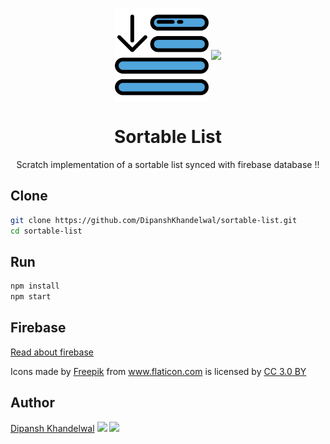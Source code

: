 <p align="center">
  <img src="./src/assets/icon.png" align="center" width="150">
  <img src="https://firebase.google.com/_static/images/firebase/touchicon-180.png" align="center" width="150">
</p>

<h1 align="center">Sortable List</h1>

<p align="center">Scratch implementation of a sortable list synced with firebase database !!</p>

## Clone
``` bash
git clone https://github.com/DipanshKhandelwal/sortable-list.git
cd sortable-list
```

## Run
``` bash
npm install
npm start
```

## Firebase
[Read about firebase](https://firebase.google.com/)

<div>Icons made by <a href="https://www.freepik.com/" title="Freepik">Freepik</a> from <a href="https://www.flaticon.com/" 			    title="Flaticon">www.flaticon.com</a> is licensed by <a href="http://creativecommons.org/licenses/by/3.0/" 			    title="Creative Commons BY 3.0" target="_blank">CC 3.0 BY</a></div>

## Author

[Dipansh Khandelwal](https://github.com/dipanshkhandelwal)
[<img src="https://image.flaticon.com/icons/svg/25/25231.svg" width="35" padding="10">](https://github.com/dipanshkhandelwal)
[<img src="https://image.flaticon.com/icons/svg/185/185964.svg" width="35" padding="10">](https://linkedin.com/in/dipanshkhandelwal)
